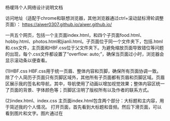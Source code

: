 杨瑷玮个人网络设计说明文档

访问地址（适配于chrome和联想浏览器，其他浏览器通过ctrl+滚动鼠标滑轮调整页面）： https://aiwer0307.github.io/aiwer.github.io/

一共五个网页，包括一个主页面index.html，和四个子页面food.html、hobby.html、photos.html和jianli.html。子页面位于同一个文件夹下，包括.html和.css文件，主页面和HBF.css位于父文件夹下。为避免缩放页面导致错位等问题的出现，每个.css文件都设置了“overflow: auto;”，确保当页面过小时，浏览器会显示滚动条以便查看。

(1)HBF.css
HBF.css用于统一页眉、整体内容和页脚，确保所有页面协调一致。
除了个人简历子页面只有页脚区域外，其他所有子页面都有页眉和页脚区域。页眉区展示我的签名和导航，其中，导航使用了动画以增加视觉效果；整体内容区统一了页面的背景、字体颜色等；页脚区注明了版权所有以及作者的联系方式。

(2)index.html、index.css
主页面index.html包含两个部分：大标题和主内容，用于简述我的个人情况。
打开页面，首先看到大标题和音频。然后下滑页面，可以看到图片和文字。图片通过在<script>标签中定义函数实现轮播，文字的内容是简单介绍，其中包含了一个超链接，点击超链接，可以看到个人简历。
index.css文件中定义了大标题、音频、图片和文字的修饰，并将主内容区分为两块。图片区域的修饰包括大小、位置、按钮、播放进度等，文字区域的修饰包括行高、字间距等，针对超链接的装饰有取消下划线、更改字体颜色等。
![image](https://github.com/Aiwer0307/aiwer.github.io/assets/167310937/067bde18-6c10-42f2-b320-7501e51d6348)
![image](https://github.com/Aiwer0307/aiwer.github.io/assets/167310937/99f1f852-dc62-4ebc-a78e-ab78431b57e8)


(3)jianli.html、jianli.css
个人简历jianli.html子页面设计较简单，只包含了一张表格和一个返回链接，主要展示我的个人信息。
jianli.css文件中使用了合并、居中等元素，定义了表格的字体、字体大小、单元格、行距等属性，并设置了图片的大小、位置等，用于修饰表格，使其协调、美观。

![image](https://github.com/Aiwer0307/aiwer.github.io/assets/167310937/7b95215a-4d19-452e-87f9-d2aebbd368bd)
![image](https://github.com/Aiwer0307/aiwer.github.io/assets/167310937/16074fbe-a188-4481-9097-b1ff8ffb9e79)


(4)food.html、food.css
“美食&回忆”子页面food.html分为两大块，用于展示我自己的喜好以及收集读者的喜好。
主内容区域由三部分组成，包含图片和文字，使用了浮动等元素。表单区域用于收集信息，读者可以进行填写、选择等操作。
food.css文件中定义了每个区域的大小、位置、背景颜色等属性，图片的大小和位置，文字和标签的位置，表单的大小、位置、单元格、行距、选择项、按钮等属性。
![image](https://github.com/Aiwer0307/aiwer.github.io/assets/167310937/723cf531-0100-416f-8bd3-c8a31b900bf6)
![image](https://github.com/Aiwer0307/aiwer.github.io/assets/167310937/0767a1e7-70e7-4289-9e5d-c9786c300112)


(5)hobby.html、hobby.css
“我de生活”子页面hobby.html包含四大块：钢琴篇、绘画篇、书写篇和美甲篇，简单介绍我的日常生活。
每一个篇目都由题目、小标题、内容和影片组成，且都有背景图片加以装饰。
hobby.css文件中定义了每一个篇目的大小、位置、边框、背景图片的位置等属性，题目的大小、位置、背景、字体等属性，小标题的位置通过浮动元素实现，图片和视频的大小、位置、边框等属性。
![image](https://github.com/Aiwer0307/aiwer.github.io/assets/167310937/6367675b-edc9-490e-ab05-bfd1b58a325c)
![image](https://github.com/Aiwer0307/aiwer.github.io/assets/167310937/7ab0596c-4526-4095-8df4-52985f68a861)
![image](https://github.com/Aiwer0307/aiwer.github.io/assets/167310937/a6cf6103-9d1f-4f5f-8b37-8cc648ba5d55)
![image](https://github.com/Aiwer0307/aiwer.github.io/assets/167310937/b231d705-d963-44c3-a238-02b5a7f27acf)


(6)photos.html、photos.css
“here is随拍”子页面photos.html包含五大块，每一块都由文字和图片组成。文字区域的内容是我最喜欢的一首诗，图片区域用于展示我在日常生活中的随拍。
photos.css文件中定义了每一个板块的大小和位置，文字的大小、位置、字体等属性，图片区域的大小、位置和背景颜色，图片的大小和位置。此外还使用了浮动元素，将图片和文字分开，使页面布局更活泼、生动，以保证美观。
![image](https://github.com/Aiwer0307/aiwer.github.io/assets/167310937/9a16a68d-5fe2-4fb7-b257-222ab82d60f3)
![image](https://github.com/Aiwer0307/aiwer.github.io/assets/167310937/6d0a8d25-e5e5-43e3-bd10-68009c0a9a02)
![image](https://github.com/Aiwer0307/aiwer.github.io/assets/167310937/2617a9f4-56fb-4d8d-ae5e-0944ece6ef9a)
![image](https://github.com/Aiwer0307/aiwer.github.io/assets/167310937/82e133cb-56b6-403f-ace3-329968e1f7aa)

